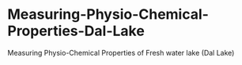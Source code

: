 # Measuring-Physio-Chemical-Properties-Dal-Lake 
 Measuring Physio-Chemical Properties of Fresh water lake (Dal Lake) 
